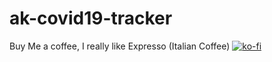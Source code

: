 # ak-covid19-tracker

Buy Me a coffee, I really like Expresso (Italian Coffee)
[![ko-fi](https://www.ko-fi.com/img/githubbutton_sm.svg)](https://ko-fi.com/P5P21IHLZ)
